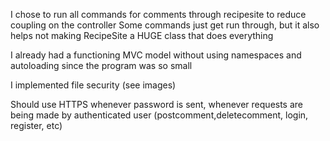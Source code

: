 
I chose to run all commands for comments through recipesite to reduce coupling on the controller
Some commands just get run through, but it also helps not making RecipeSite a HUGE class that does everything

I already had a functioning MVC model without using namespaces and autoloading since the program was so small


I implemented file security (see images)

Should use HTTPS whenever password is sent, whenever requests are being made by authenticated user (postcomment,deletecomment, login, register, etc)
